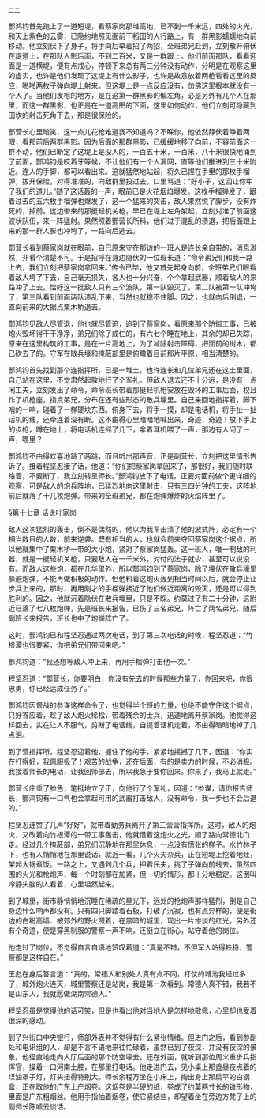     二二 

   酆鸿钧首先跑上了一道短堤，看蔡家岗那堆高地，已不到一千米远，四处的火光，和天上紫色的云雾，已隐约地照见面前干稻田的人行路上，有一群黑影蠕蠕地向前移动。他立刻伏下了身子，将手向后举着招了两招，全班弟兄赶到，立刻散开俯伏在堤道上，在那队人影后面，不到二百米，又是一群跟上。他们前面那队，看看迎面是一道横堤，便有点戒心，停顿下来总有两三分钟没有动作，分明是在观察这里的虚实，也许是他们发现了这堤上有什么影子，也许是故意放着两枪看看这里的反应，啪啪两枚子弹向堤上射来。但这堤上是一点反应没有，仿佛这里根本就没有一个人了。当他们发枪的地方，是在这第一群黑影的偏左角，必是另外有几个人在那里，而这一群黑影，也正是在一道高田的下面，这里如何动作，他们立刻可隐藏到田坎的射击死角下去，那是很保险的。

   酆营长心里暗笑，这一点儿花枪难道我不知道吗？不睬你，他依然静伏着睁着两眼，看那前后两群黑影。因为后面的那群黑影，已缓缓地移了向前，不容前面这一群不动，他们已断定了这堤上是没人的，一百五十米，一百米，八十米很快地涌到了前面，酆鸿钧是咬着牙等候，不让他们有一个人漏网，直等他们推进到三十米附近。连人的手脚，都可以看出来。这就猛然地站起，将久已捏在手里的那枚手榴弹，拔开保险，对得准准的，向敌群里投过去。口里骂道：“好小子，这回让你中了我们的道儿。”随了这话轰的一声，眼前已是火花烟焰爆发。这枚手榴弹发了，跟着过去的五六枚手榴弹也爆发了，这一个猛来的突击，敌人果然慌了脚步，没有炸死的，掉前。这边带来的那挺轻机关枪，早已在堤上左角架起，立刻对准了前面这波状队伍，来一阵猛射。果然照着酆营长所料，他们过于混乱的溃退，把后面跟上来的那一群人影也冲垮了，一路向后逃去。

   酆营长看到蔡家岗就在眼前，自己原来守在那访的一班人是连长亲自带的，消息渺然，非看个清楚不可。于是招呼在身边隐伏的一位班长道：“命令弟兄们和我一路上去，我们立刻把蔡家岗拿回来。”传令已毕，他又首先起身向前，全班弟兄们眼看着敌人垮了下去，自己毫无损失，各人也十分兴奋，个个拿起武器，顺着敌人的来路冲了上去。恰好这一批敌人只有三个波队，第一队毁灭了，第二队被第一队冲垮了，第三队看到前面两队溃乱下来，当然也就稳不住脚。因之，也就向后倒退，一直向前来的大据点栗木桥退去。

   酆鸿钧见敌人尽管退，他也就尽管追，追到了蔡家岗，看原来那个防御工事，已被炮火毁坏得干干净净，弟兄们除了成仁的，有六七个睡在地上，其余的却已失踪，原来在这里构筑的工事，是在一片高地上，为了减除射击障碍，把面前的树木，都已砍去了的。守军在散兵壕和掩蔽部里是俯瞰着目前那片平原，相当清楚的。

   酆鸿钧首先找到那个连指挥所，已是一堆土，也许连长和几位弟兄还在这土里面，自己站在这里，不觉肃然起敬地行了个军礼。但敌人退去还不十分远，是没有一点闲工夫，立刻发出了命令，命令班长带着那挺轻机枪安放在毁坏的工事后面，权且作了机枪座，指点弟兄，分布在还有些形态的散兵壕里。自己来回地指挥着，脚下哨的一响，碰着了一样硬块东西。俯身下去，将手一摸，却是电话机，将手扯一扯话机的线，还牵连着没有断。这不由得心里暗暗地喊出来，奇迹，奇迹！放下手上的步枪，蹲在地上，将电话机连摇了几下，拿着耳机喂了一声，那边有人问了一声，哪里？

   酆鸿钧不由得欢喜地跳了两跳，而且听出那声音，正是副营长，立刻把这里情形告诉了。接着程坚忍接了话，他道：“你们把蔡家岗拿回来了，那很好，我们随时联络着，不要断了，我立刻转呈师长。”酆鸿钧放下了电话，正要对面前做个更详细的观察，可是敌人的炮兵阵地，已猛烈地向这里射击，只有三四分钟的工夫，这阵地前后就落了十几枚炮弹。带来的全班弟兄，都在炮弹爆炸的火焰阵里了。

   §第十七章 话说叶家岗

   敌人这次猛烈的轰击，倒不是偶然的，他以为我军击溃了他的波式阵，必定有一个相当数目的人数，前来逆袭。既有相当的人，也就会前来夺回蔡家岗这个据点，所以他就集中了栗木桥一带的大小炮，紧对了蔡家岗猛轰。这一班人，唯一制敌的利器，就是一挺轻机关枪，只要敌人在一千米外，对付的法子就少，甚至可以说没有。而敌人这些炮，都在几华里外，所以酆鸿钧到了蔡家岗，除了埋伏在散兵壕里躲避炮弹，不能再做积极的动作。但他料着这炮火轰到相当时间以后，就会停止让步兵上来的，那时，再用刚才的手榴弹接近了他们做近距离的毁灭，还是可以得到胜利的。因之，他就沉着隐伏在散兵壕里，只是不睬。约莫过了有二十分钟，这附近已落了七八枚炮弹，先是班长来报告，已伤了三名弟兄，阵亡了两名弟兄，随后副班长来报告，班长也中了炮弹阵亡了。

   这时，酆鸿钧已和程坚忍通过两次电话，到了第三次电话的时候，程坚忍道：“竹根潭也很要紧，你把弟兄们带回来吧。”

   酆鸿钧道：“我还想等敌人冲上来，再用手榴弹打击他一次。”

   程坚忍道：“酆营长，你要明白，你没有先去的时候那些力量了，你回来吧，你很忠勇，你已经达成任务了。”

   酆鸿钧因督战的参谋这样命令了，也觉得半个班的力量，也绝不能守住这个据点，只好答应着，趁了敌人炮火稀松，带着残余的士兵，迅速地离开蔡家岗。他觉得这样回去，实在让人不服气，剪断了电话线，自提着话机走着，不由得暗暗地掉了几点泪。

   到了营指挥所，程坚忍迎着他，握住了他的手，紧紧地摇撼了几下，因道：“你实在打得好，我佩服极了！艰苦的战争，还在后面，有的是卖力的时候，不必消极。我接着师长的电话，让我回师部去，所以我急于要你回来。你来了，我马上就走。”

   酆营长庄重了脸色，笔挺地立了正，向他行了个军礼，因道：“参谋，请你报告师长，酆鸿钧有一口气也会拿起可用的武器打击敌人，没有命令，我一步也不会后退的。”

   程坚忍连赞了几声“好好”，就带着勤务兵离开了第三营营指挥所。这时，敌人的炮火，又改着向竹根潭的一带工事轰击，他就借着这炮火之光，顺了路向常德北门走。经过几个掩蔽部，弟兄们沉静地在那里休息，一点没有慌张的样子。水竹林子下，也有人悄悄地在那里说话，就近一看，几个火夫杂兵，正在短堤上挖着地灶，架起大锅煮饭。一路之上，又遇到几个兵，押着民夫，挑了子弹向前线去，虽然四围的火光和枪炮声，每一个时刻都在加紧，但一切的情形，都十分地稳定。这倒叫冷静头脑的人看着，心里坦然起来。

   到了城里，街市静悄悄地沉睡在稀疏的星光下，远处的枪炮声那样猛烈，倒是自己身边什么响声都没有。只有四只脚踏着石板，打破了沉寂，也有点异样的，便是街边的白粉高墙．被郊外的野火照着，在黑暗的城里，现出一片惨淡的红光。另外还有个奇迹，便是穿黑制服的警察一声不响，还挺立在街心，站守着他的岗位。

   他走过了岗位，不觉得自言自语地赞叹着道：“真是不错，不但军人站得铁稳，警察都是这样自在。”

   王彪在身后答言道：“真的，常德人和别处人真有点不同，打仗的城池我经过多了，城外炮火连天，城里警察还是站岗，我是第一次看到。常德人真不错，我若不是山东人，我就愿做湖南常德人。”

   程坚忍虽是觉得他的话可笑，但是也看出他对当地人是怎样地敬佩，心里却也受着很深的感动。

   到了兴街口中央银行，师部外表并不觉得有什么紧张情绪。但进门之后，看到参副处和电讯组的人，却是不言不语地来往忙碌着，虽然已到了夜深，并没有夜深的景象。他径直地走向大厅后面的那个防空壕去。还在外面，就听到那位周义重步兵指挥官，操着一口河南土腔，在那里打电话。他走进门去，见小桌上那盏昼夜点着的煤油罩子灯，灯头扭得特别大。师长余程万坐在小床上，掏出身上那扁平的白钢盒，正在取他的广东土产烟卷。这烟卷是半硬的纸，卷成了约莫两寸长的锥形物，里面是广东粗烟丝。他用手指抽着烟卷，使它紧结些，却望着坐在旁边方凳子上的副师长陈嘘云谈话。

